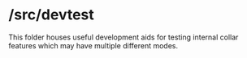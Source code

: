 /src/devtest
===========


This folder houses useful development aids for testing internal collar features which may have multiple different modes.